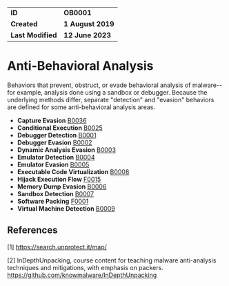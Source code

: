 <table>
<tr>
<td><b>ID</b></td>
<td><b>OB0001</b></td>
</tr>
<td><b>Created</b></td>
<td><b>1 August 2019</b></td>
</tr>
<tr>
<td><b>Last Modified</b></td>
<td><b>12 June 2023</b></td>
</tr>
</table>

# Anti-Behavioral Analysis

Behaviors that prevent, obstruct, or evade behavioral analysis of malware--for example, analysis done using a sandbox or debugger. Because the underlying methods differ, separate "detection" and "evasion" behaviors are defined for some anti-behavioral analysis areas.

* **Capture Evasion** [B0036](../anti-behavioral-analysis/capture-evasion.md)
* **Conditional Execution** [B0025](../execution/conditional-execution.md)
* **Debugger Detection** [B0001](../anti-behavioral-analysis/debugger-detection.md)
* **Debugger Evasion** [B0002](../anti-behavioral-analysis/debugger-evasion.md)
* **Dynamic Analysis Evasion** [B0003](../anti-behavioral-analysis/dynamic-analysis-evasion.md)
* **Emulator Detection** [B0004](../anti-behavioral-analysis/emulator-detection.md)
* **Emulator Evasion** [B0005](../anti-behavioral-analysis/emulator-evasion.md)
* **Executable Code Virtualization** [B0008](../anti-static-analysis/executable-code-virtualization.md)
* **Hijack Execution Flow** [F0015](../defense-evasion/hijack-execution-flow.md)
* **Memory Dump Evasion** [B0006](../anti-behavioral-analysis/memory-dump-evasion.md)
* **Sandbox Detection** [B0007](../anti-behavioral-analysis/sandbox-detection.md)
* **Software Packing** [F0001](../anti-static-analysis/software-packing.md)
* **Virtual Machine Detection** [B0009](../anti-behavioral-analysis/virtual-machine-detection.md)

## References

<a name="1">[1]</a> https://search.unprotect.it/map/

<a name="2">[2]</a> InDepthUnpacking, course content for teaching malware anti-analysis techniques and mitigations, with emphasis on packers. https://github.com/knowmalware/InDepthUnpacking
